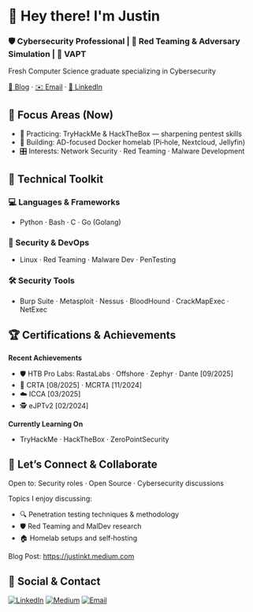 # 👋 Hey there! I'm Justin

### 🛡️ Cybersecurity Professional | 🎯 Red Teaming & Adversary Simulation | 🔐 VAPT

Fresh Computer Science graduate specializing in Cybersecurity

[📝 Blog](https://justinkt.medium.com) · [✉️ Email](mailto:justinkombe.offsec@outlook.com) · [🔗 LinkedIn](https://www.linkedin.com/in/jkt112/)


## 🚀 Focus Areas (Now)

- 🧪 Practicing: TryHackMe & HackTheBox — sharpening pentest skills
- 🧱 Building: AD-focused Docker homelab (Pi‑hole, Nextcloud, Jellyfin)
- 🎛️ Interests: Network Security · Red Teaming · Malware Development

## 🧰 Technical Toolkit

### 💻 Languages & Frameworks

- Python · Bash · C · Go (Golang)

### 🧪 Security & DevOps

- Linux · Red Teaming · Malware Dev · PenTesting

### 🛠️ Security Tools

- Burp Suite · Metasploit · Nessus · BloodHound · CrackMapExec · NetExec

## 🏆 Certifications & Achievements 

**Recent Achievements**
- 🛡️ HTB Pro Labs: RastaLabs · Offshore · Zephyr · Dante [09/2025]
- 🎯 CRTA [08/2025] · MCRTA [11/2024]
- ☁️ ICCA [03/2025]
- 🕵️ eJPTv2 [02/2024]
  
**Currently Learning On**
- TryHackMe · HackTheBox · ZeroPointSecurity

## 🤝 Let’s Connect & Collaborate

Open to: Security roles · Open Source · Cybersecurity discussions

Topics I enjoy discussing:
- 🔍 Penetration testing techniques & methodology
- 🛡️ Red Teaming and MalDev research
- 🏠 Homelab setups and self‑hosting

Blog Post: https://justinkt.medium.com

## 🔗 Social & Contact

[![LinkedIn](https://img.shields.io/badge/LinkedIn-0A66C2?style=for-the-badge&logo=linkedin&logoColor=white)](https://www.linkedin.com/in/jkt112/)
[![Medium](https://img.shields.io/badge/Medium-12100E?style=for-the-badge&logo=medium&logoColor=white)](https://justinkt.medium.com)
[![Email](https://img.shields.io/badge/Email-0078D4?style=for-the-badge&logo=microsoft-outlook&logoColor=white)](mailto:justinkombe.offsec@outlook.com)
